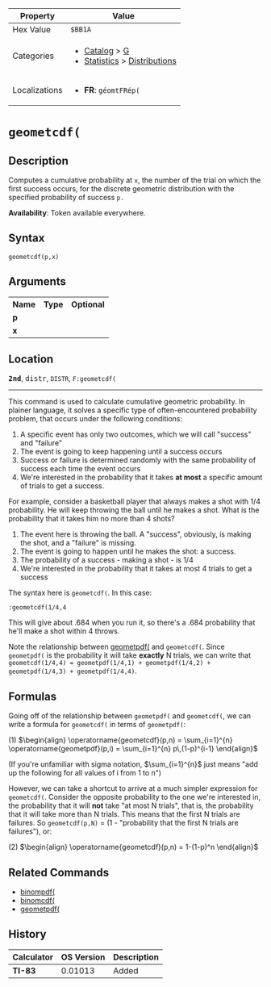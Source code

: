 | Property      | Value |
|---------------|-------|
| Hex Value     | `$BB1A`|
| Categories    | <ul><li>[Catalog](<../categories/Catalog.md>) > [G](<../categories/Catalog.md#G>)</li><li>[Statistics](<../categories/Statistics.md>) > [Distributions](<../categories/Statistics.md#Distributions>)</li></ul> |
| Localizations | <ul><li><b>FR</b>: `géomtFRép(`</li></ul> |

# `geometcdf(`

## Description
Computes a cumulative probability at `x`, the number of the trial on which the first success occurs, for the discrete geometric distribution with the specified probability of success `p.`


<b>Availability</b>: Token available everywhere.

## Syntax
`geometcdf(p,x)`

## Arguments
<table>
<tr><th>Name</th><th>Type</th><th>Optional</th></tr>

<tr><td><b>p</b></td><td></td><td></td></tr>

<tr><td><b>x</b></td><td></td><td></td></tr>

</table>

## Location
<tt><kbd><b>2nd</b></kbd></tt>, <kbd>distr</kbd>, `DISTR`, `F:geometcdf(`
<hr>

This command is used to calculate cumulative geometric probability. In plainer language, it solves a specific type of often-encountered probability problem, that occurs under the following conditions:

1.  A specific event has only two outcomes, which we will call "success" and "failure"
2.  The event is going to keep happening until a success occurs
3.  Success or failure is determined randomly with the same probability of success each time the event occurs
4.  We're interested in the probability that it takes **at most** a specific amount of trials to get a success.

For example, consider a basketball player that always makes a shot with 1/4 probability. He will keep throwing the ball until he makes a shot. What is the probability that it takes him no more than 4 shots?

1.  The event here is throwing the ball. A "success", obviously, is making the shot, and a "failure" is missing.
2.  The event is going to happen until he makes the shot: a success.
3.  The probability of a success - making a shot - is 1/4
4.  We're interested in the probability that it takes at most 4 trials to get a success

The syntax here is `geometcdf(`. In this case:

```ti-basic
:geometcdf(1/4,4
```

  
This will give about .684 when you run it, so there's a .684 probability that he'll make a shot within 4 throws.

Note the relationship between [geometpdf(](/geometpdf) and `geometcdf(`. Since `geometpdf(` is the probability it will take **exactly** N trials, we can write that `geometcdf(1/4,4) = geometpdf(1/4,1) + geometpdf(1/4,2) + geometpdf(1/4,3) + geometpdf(1/4,4)`.

## Formulas

Going off of the relationship between `geometpdf(` and `geometcdf(`, we can write a formula for `geometcdf(` in terms of `geometpdf(`:

(1) $`\begin{align} \operatorname{geometcdf}(p,n) = \sum_{i=1}^{n} \operatorname{geometpdf}(p,i) = \sum_{i=1}^{n} p\,(1-p)^{i-1} \end{align}`$ 

(If you're unfamiliar with sigma notation, $\sum_{i=1}^{n}$ just means "add up the following for all values of i from 1 to n")

However, we can take a shortcut to arrive at a much simpler expression for `geometcdf(`. Consider the opposite probability to the one we're interested in, the probability that it will **not** take "at most N trials", that is, the probability that it will take more than N trials. This means that the first N trials are failures. So `geometcdf(p,N)` = (1 - "probability that the first N trials are failures"), or:

(2) $`\begin{align} \operatorname{geometcdf}(p,n) = 1-(1-p)^n \end{align}`$ 

## Related Commands

*   [binompdf(](/binompdf)
*   [binomcdf(](/binomcdf)
*   [geometpdf(](/geometpdf)

## History
| Calculator | OS Version | Description |
|------------|------------|-------------|
| <b>TI-83</b> | 0.01013 | Added |


